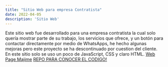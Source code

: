 ```yaml
---
title: "Sitio Web para empresa Contratista"
date: 2022-04-05
description: 'Sitio Web'
---
```

Este sitio web fue desarrollado para una empresa contratista la cual solo quería mostrar parte de su trabajo, los servicios que ofrece, y un botón para contactar directamente por medio de WhatsApps, he hecho algunas mejoras pero este proyecto se ha descontinuado por cuestion del cliente. En este sitio solo se uso un poco de JavaScript, CSS y claro HTML.
 [Web Page Majime](https://jorgebt95.github.io/WEB_MAJIME/)
 [REPO PARA CONOCER EL CODIGO!](https://github.com/jorgebt95/WEB_MAJIME/)
